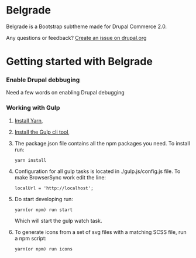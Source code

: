 # Belgrade
Belgrade is a Bootstrap subtheme made for Drupal Commerce 2.0.


Any questions or feedback?
[Create an issue on drupal.org](https://www.drupal.org/project/issues/belgrade)


# Getting started with Belgrade

### Enable Drupal debbuging
Need a few words on enabling Drupal debugging

### Working with Gulp

1. [Install Yarn](https://yarnpkg.com/en/docs/install),

2. [Install the Gulp cli tool](https://gulpjs.com/),

3. The package.json file contains all the npm packages you need. To install run:
    ```
    yarn install
    ```

4. Configuration for all gulp tasks is located in ./gulp.js/config.js file.
   To make BrowserSync work edit the line:
    ```
    localUrl = 'http://localhost';
    ```

5. Do start developing run:
    ```
    yarn(or npm) run start
    ```
    Which will start the gulp watch task.

6. To generate icons from a set of svg files with a matching SCSS file, run a npm script:
    ```
    yarn(or npm) run icons
    ```

